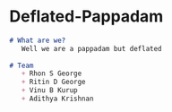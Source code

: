 
# Deflated-Pappadam 


```markdown  
# What are we?
   Well we are a pappadam but deflated
   
# Team 
   + Rhon S George
   + Ritin D George
   + Vinu B Kurup
   + Adithya Krishnan
```
